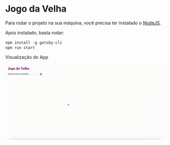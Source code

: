 # Jogo da Velha

Para rodar o projeto na sua máquina, você precisa ter instalado o [NodeJS](https://nodejs.org/en/).

Após instalado, basta rodar:

```shell
npm install -g gatsby-cli
npm run start
```

Visualização do App

![view of app](src/images/jogo-da-velha.gif)
